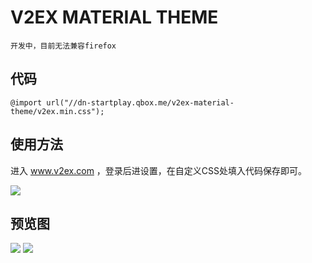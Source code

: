 # V2EX MATERIAL THEME

	开发中，目前无法兼容firefox

## 代码

	@import url("//dn-startplay.qbox.me/v2ex-material-theme/v2ex.min.css");
	
## 使用方法

进入 www.v2ex.com ，登录后进设置，在自定义CSS处填入代码保存即可。
	
![](http://ww4.sinaimg.cn/large/63f511e3gw1ep9ax8zk7nj20iz0bgwf5.jpg)

## 预览图

![](http://ww2.sinaimg.cn/large/63f511e3gw1ep99vosv55j20ys0qj43r.jpg)
![](http://ww1.sinaimg.cn/large/63f511e3gw1ep99wvry7ij20yq0qidj2.jpg)
